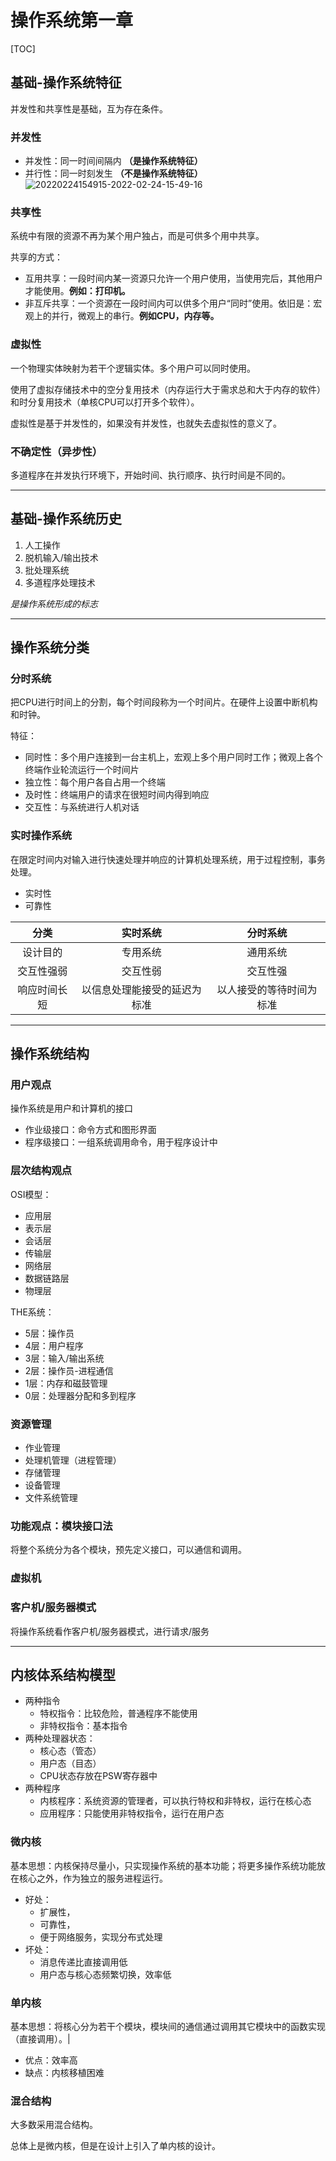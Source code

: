 # 操作系统第一章
[TOC]
## 基础-操作系统特征

并发性和共享性是基础，互为存在条件。

### 并发性

- 并发性：同一时间间隔内 **（是操作系统特征）**
- 并行性：同一时刻发生 **（不是操作系统特征）** 
  ![20220224154915-2022-02-24-15-49-16](http://lengyuewusheng-blog.oss-cn-beijing.aliyuncs.com/blog/20220224154915-2022-02-24-15-49-16.png)

### 共享性

系统中有限的资源不再为某个用户独占，而是可供多个用中共享。

共享的方式：

- 互用共享：一段时间内某一资源只允许一个用户使用，当使用完后，其他用户才能使用。**例如：打印机。**
- 非互斥共享：一个资源在一段时间内可以供多个用户“同时”使用。依旧是：宏观上的并行，微观上的串行。**例如CPU，内存等。**

### 虚拟性

一个物理实体映射为若干个逻辑实体。多个用户可以同时使用。

使用了虚拟存储技术中的空分复用技术（内存运行大于需求总和大于内存的软件）和时分复用技术（单核CPU可以打开多个软件）。

虚拟性是基于并发性的，如果没有并发性，也就失去虚拟性的意义了。

### 不确定性（异步性）

多道程序在并发执行环境下，开始时间、执行顺序、执行时间是不同的。

---
## 基础-操作系统历史

1. 人工操作
2. 脱机输入/输出技术
3. 批处理系统
4. 多道程序处理技术

*是操作系统形成的标志*

---
## 操作系统分类

### 分时系统

把CPU进行时间上的分割，每个时间段称为一个时间片。在硬件上设置中断机构和时钟。

特征：

- 同时性：多个用户连接到一台主机上，宏观上多个用户同时工作；微观上各个终端作业轮流运行一个时间片
- 独立性：每个用户各自占用一个终端
- 及时性：终端用户的请求在很短时间内得到响应
- 交互性：与系统进行人机对话

### 实时操作系统

在限定时间内对输入进行快速处理并响应的计算机处理系统，用于过程控制，事务处理。

- 实时性
- 可靠性

|     分类     |           实时系统           |         分时系统         |
| :----------: | :--------------------------: | :----------------------: |
|   设计目的   |           专用系统           |         通用系统         |
|  交互性强弱  |           交互性弱           |         交互性强         |
| 响应时间长短 | 以信息处理能接受的延迟为标准 | 以人接受的等待时间为标准 |

---
## 操作系统结构

### 用户观点

操作系统是用户和计算机的接口

- 作业级接口：命令方式和图形界面
- 程序级接口：一组系统调用命令，用于程序设计中

### 层次结构观点
OSI模型：
- 应用层
- 表示层
- 会话层
- 传输层
- 网络层
- 数据链路层
- 物理层

THE系统：
- 5层：操作员
- 4层：用户程序
- 3层：输入/输出系统
- 2层：操作员-进程通信
- 1层：内存和磁鼓管理
- 0层：处理器分配和多到程序

### 资源管理
- 作业管理
- 处理机管理（进程管理）
- 存储管理
- 设备管理
- 文件系统管理

### 功能观点：模块接口法

将整个系统分为各个模块，预先定义接口，可以通信和调用。

### 虚拟机

### 客户机/服务器模式

将操作系统看作客户机/服务器模式，进行请求/服务

---
## 内核体系结构模型

- 两种指令
  - 特权指令：比较危险，普通程序不能使用
  - 非特权指令：基本指令
- 两种处理器状态：
  - 核心态（管态）
  - 用户态（目态）
  - CPU状态存放在PSW寄存器中
- 两种程序
  - 内核程序：系统资源的管理者，可以执行特权和非特权，运行在核心态
  - 应用程序：只能使用非特权指令，运行在用户态

### 微内核

基本思想：内核保持尽量小，只实现操作系统的基本功能；将更多操作系统功能放在核心之外，作为独立的服务进程运行。

- 好处：
  - 扩展性，
  - 可靠性，
  - 便于网络服务，实现分布式处理
- 坏处：
  - 消息传递比直接调用低
  - 用户态与核心态频繁切换，效率低

### 单内核

基本思想：将核心分为若干个模块，模块间的通信通过调用其它模块中的函数实现（直接调用）。|

- 优点：效率高
- 缺点：内核移植困难

### 混合结构

大多数采用混合结构。

总体上是微内核，但是在设计上引入了单内核的设计。